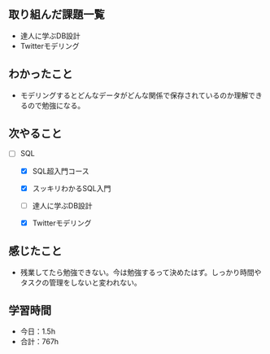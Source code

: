 ## 取り組んだ課題一覧

- 達人に学ぶDB設計
- Twitterモデリング

## わかったこと
- モデリングするとどんなデータがどんな関係で保存されているのか理解できるので勉強になる。

## 次やること

- [ ] SQL
    - [x] SQL超入門コース
    - [x] スッキリわかるSQL入門
    - [ ] 達人に学ぶDB設計
    - [x] Twitterモデリング


## 感じたこと
- 残業してたら勉強できない。今は勉強するって決めたはず。しっかり時間やタスクの管理をしないと変われない。

## 学習時間

- 今日：1.5h
- 合計：767h